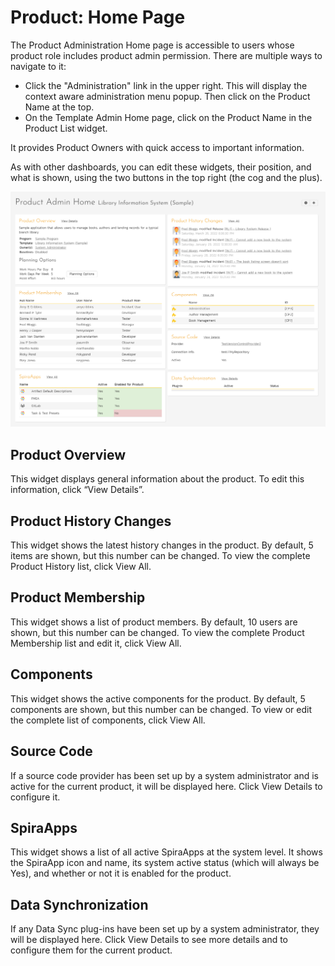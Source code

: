 # Product: Home Page
The Product Administration Home page is accessible to users whose product role includes product admin permission. There are multiple ways to navigate to it: 

- Click the "Administration" link in the upper right. This will display the context aware administration menu popup. Then click on the Product Name at the top.
- On the Template Admin Home page, click on the Product Name in the Product List widget.

It provides Product Owners with quick access to important information.

As with other dashboards, you can edit these widgets, their position, and what is shown, using the two buttons in the top right (the cog and the plus).

![](img/Product_Admin_Home.png)

## Product Overview
This widget displays general information about the product. To edit this information, click “View Details”.

## Product History Changes
This widget shows the latest history changes in the product. By default, 5 items are shown, but this number can be changed. To view the complete Product History list, click View All.

## Product Membership
This widget shows a list of product members. By default, 10 users are shown, but this number can be changed. To view the complete Product Membership list and edit it, click View All.

## Components
This widget shows the active components for the product. By default, 5 components are shown, but this number can be changed. To view or edit the complete list of components, click View All.

## Source Code
If a source code provider has been set up by a system administrator and is active for the current product, it will be displayed here. Click View Details to configure it. 

## SpiraApps
This widget shows a list of all active SpiraApps at the system level. It shows the SpiraApp icon and name, its system active status (which will always be Yes), and whether or not it is enabled for the product.

## Data Synchronization
If any Data Sync plug-ins have been set up by a system administrator, they will be displayed here. Click View Details to see more details and to configure them for the current product.
